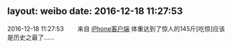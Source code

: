 layout: weibo
date: 2016-12-18 11:27:53
---
2016-12-18 11:27:53  &nbsp;&nbsp;&nbsp;&nbsp;&nbsp;&nbsp; 来自 <a href="http://app.weibo.com/t/feed/9ksdit" rel="nofollow">iPhone客户端</a>
体重达到了惊人的145斤[吃惊]应该是历史之最了…… ​​​
